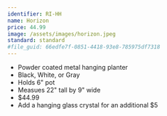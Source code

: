 ```yaml
---
identifier: RI-HH
name: Horizon
price: 44.99
image: /assets/images/horizon.jpeg
standard: standard
#file_guid: 66edfe7f-0851-4418-93e8-785975df7318
---
```



- Powder coated metal hanging planter  
- Black, White, or Gray
- Holds 6" pot  
- Measues 22" tall by 9" wide
- $44.99
- Add a hanging glass crystal for an additional $5
